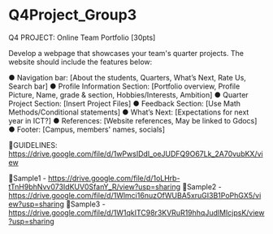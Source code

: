 # Q4Project_Group3
Q4 PROJECT: Online Team Portfolio [30pts]

Develop a webpage that showcases your team's quarter projects. The website should include the features below:

● Navigation bar: [About the students, Quarters, What&rsquo;s Next, Rate Us, Search bar]
● Profile Information Section: [Portfolio overview, Profile Picture, Name, grade & section, Hobbies/Interests, Ambition]
● Quarter Project Section: [Insert Project Files]
● Feedback Section: [Use Math Methods/Conditional statements]
● What&rsquo;s Next: [Expectations for next year in ICT?]
● References: [Website references, May be linked to Gdocs]
● Footer: [Campus, members' names, socials]

📝GUIDELINES: 
https://drive.google.com/file/d/1wPwsIDdI_oeJUDFQ9O67Lk_2A70vubKX/view

🧿Sample1 - https://drive.google.com/file/d/1oLHrb-tTnH9bhNvv073IdKUV0SfanY_R/view?usp=sharing
🧿Sample2 - https://drive.google.com/file/d/1Wlmci16nuzOfWUBA5xruGI3B1PoPhGX5/view?usp=sharing
🧿Sample3 -  https://drive.google.com/file/d/1W1qkITC98r3KVRuR19hhqJudlMIcjpsK/view?usp=sharing
